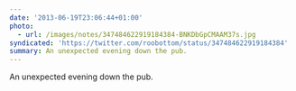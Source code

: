 ```yaml
---
date: '2013-06-19T23:06:44+01:00'
photo:
  - url: /images/notes/347484622919184384-BNKDbGpCMAAM37s.jpg
syndicated: 'https://twitter.com/roobottom/status/347484622919184384'
summary: An unexpected evening down the pub.
---
```

An unexpected evening down the pub. 
